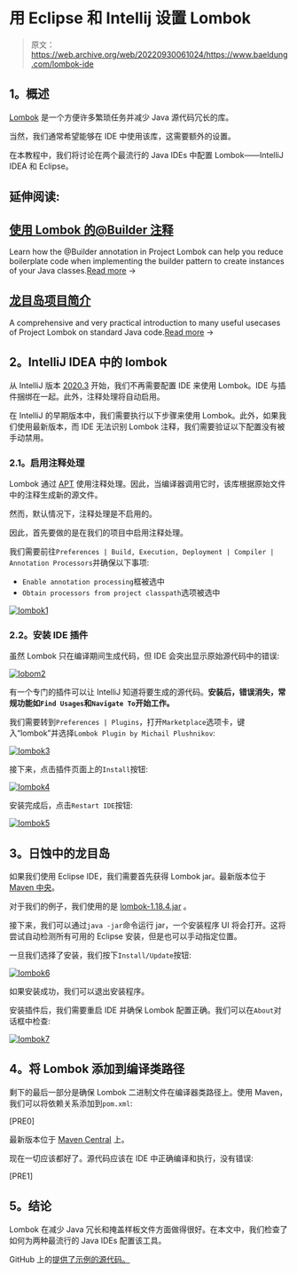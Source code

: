 # 用 Eclipse 和 Intellij 设置 Lombok

> 原文：<https://web.archive.org/web/20220930061024/https://www.baeldung.com/lombok-ide>

## **1。概述**

[Lombok](/web/20220726143610/https://www.baeldung.com/intro-to-project-lombok) 是一个方便许多繁琐任务并减少 Java 源代码冗长的库。

当然，我们通常希望能够在 IDE 中使用该库，这需要额外的设置。

在本教程中，我们将讨论在两个最流行的 Java IDEs 中配置 Lombok——IntelliJ IDEA 和 Eclipse。

## 延伸阅读:

## [使用 Lombok 的@Builder 注释](/web/20220726143610/https://www.baeldung.com/lombok-builder)

Learn how the @Builder annotation in Project Lombok can help you reduce boilerplate code when implementing the builder pattern to create instances of your Java classes.[Read more](/web/20220726143610/https://www.baeldung.com/lombok-builder) →

## [龙目岛项目简介](/web/20220726143610/https://www.baeldung.com/intro-to-project-lombok)

A comprehensive and very practical introduction to many useful usecases of Project Lombok on standard Java code.[Read more](/web/20220726143610/https://www.baeldung.com/intro-to-project-lombok) →

## **2。IntelliJ IDEA 中的 lombok**

从 IntelliJ 版本 [2020.3](https://web.archive.org/web/20220726143610/https://www.jetbrains.com/idea/whatsnew/2020-3/#other) 开始，我们不再需要配置 IDE 来使用 Lombok。IDE 与插件捆绑在一起。此外，注释处理将自动启用。

在 IntelliJ 的早期版本中，我们需要执行以下步骤来使用 Lombok。此外，如果我们使用最新版本，而 IDE 无法识别 Lombok 注释，我们需要验证以下配置没有被手动禁用。

### **2.1。启用注释处理**

Lombok 通过 [APT](https://web.archive.org/web/20220726143610/https://docs.oracle.com/javase/7/docs/technotes/guides/apt/GettingStarted.html) 使用注释处理。因此，当编译器调用它时，该库根据原始文件中的注释生成新的源文件。

然而，默认情况下，注释处理是不启用的。

因此，首先要做的是在我们的项目中启用注释处理。

我们需要前往`Preferences | Build, Execution, Deployment | Compiler | Annotation Processors`并确保以下事项:

*   `Enable annotation processing`框被选中
*   `Obtain processors from project classpath`选项被选中

[![lombok1](img/d5aef766ab77eb48c4cb303b0723d27d.png)](/web/20220726143610/https://www.baeldung.com/wp-content/uploads/2019/01/lombok1.png)

### **2.2。安装 IDE 插件**

虽然 Lombok 只在编译期间生成代码，但 IDE 会突出显示原始源代码中的错误:

[![lobom2](img/c679f77880d56553d06df69f2e40ad3d.png)](/web/20220726143610/https://www.baeldung.com/wp-content/uploads/2019/01/lobom2.png)

有一个专门的插件可以让 IntelliJ 知道将要生成的源代码。**安装后，错误消失，常规功能如`Find Usages`和`Navigate To`开始工作。**

我们需要转到`Preferences | Plugins`，打开`Marketplace`选项卡，键入“lombok”并选择`Lombok Plugin by Michail Plushnikov`:

[![lombok3](img/858e59d955d49a188b124e0390edac25.png)](/web/20220726143610/https://www.baeldung.com/wp-content/uploads/2019/01/lombok3.png)

接下来，点击插件页面上的`Install`按钮:

[![lombok4](img/226ba558970a3a0e7c91084f25c89e8e.png)](/web/20220726143610/https://www.baeldung.com/wp-content/uploads/2019/01/lombok4.png)

安装完成后，点击`Restart IDE`按钮:

[![lombok5](img/c3d3beae68f8bb2639f361f92cfb5e5f.png)](/web/20220726143610/https://www.baeldung.com/wp-content/uploads/2019/01/lombok5.png)

## **3。日蚀中的龙目岛**

如果我们使用 Eclipse IDE，我们需要首先获得 Lombok jar。最新版本位于 [Maven 中央](https://web.archive.org/web/20220726143610/https://search.maven.org/search?q=g:org.projectlombok%20AND%20a:lombok&core=gav)。

对于我们的例子，我们使用的是 [lombok-1.18.4.jar](https://web.archive.org/web/20220726143610/https://search.maven.org/remotecontent?filepath=org/projectlombok/lombok/1.18.4/lombok-1.18.4.jar) 。

接下来，我们可以通过`java -jar`命令运行 jar，一个安装程序 UI 将会打开。这将尝试自动检测所有可用的 Eclipse 安装，但是也可以手动指定位置。

一旦我们选择了安装，我们按下`Install/Update`按钮:

[![lombok6](img/437f36428655fbb822177c6f35585bcb.png)](/web/20220726143610/https://www.baeldung.com/wp-content/uploads/2019/01/lombok6.png)

如果安装成功，我们可以退出安装程序。

安装插件后，我们需要重启 IDE 并确保 Lombok 配置正确。我们可以在`About`对话框中检查:

[![lombok7](img/6d391708d81b6324e73e7a96d06fbf3b.png)](/web/20220726143610/https://www.baeldung.com/wp-content/uploads/2019/01/lombok7.png)

## **4。将 Lombok 添加到编译类路径**

剩下的最后一部分是确保 Lombok 二进制文件在编译器类路径上。使用 Maven，我们可以将依赖关系添加到`pom.xml`:

[PRE0]

最新版本位于 [Maven Central](https://web.archive.org/web/20220726143610/https://search.maven.org/search?q=g:org.projectlombok%20AND%20a:lombok&core=gav) 上。

现在一切应该都好了。源代码应该在 IDE 中正确编译和执行，没有错误:

[PRE1]

## **5。结论**

Lombok 在减少 Java 冗长和掩盖样板文件方面做得很好。在本文中，我们检查了如何为两种最流行的 Java IDEs 配置该工具。

GitHub 上的[提供了示例的源代码。](https://web.archive.org/web/20220726143610/https://github.com/eugenp/tutorials/tree/master/lombok-modules/lombok)